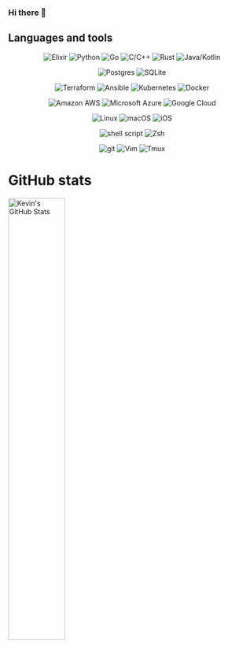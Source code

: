### Hi there 👋

<!--
**kevinkirkup/kevinkirkup** is a ✨ _special_ ✨ repository because its `README.md` (this file) appears on your GitHub profile.

Here are some ideas to get you started:

- 🔭 I’m currently working on ...
- 🌱 I’m currently learning ...
- 👯 I’m looking to collaborate on ...
- 🤔 I’m looking for help with ...
- 💬 Ask me about ...
- 📫 How to reach me: ...
- 😄 Pronouns: ...
- ⚡ Fun fact: ...
-->

## Languages and tools

<div style="text-align: center;align-items: center;">

![Elixir](https://img.shields.io/badge/Elixir-4B275F?logo=elixir&style=for-the-badge&logoColor=white)
![Python](https://img.shields.io/badge/-Python-ffbc03?logo=Python&style=for-the-badge)
![Go](https://img.shields.io/badge/-Go-FBDE0A?logo=Go&style=for-the-badge)
![C/C++](https://img.shields.io/badge/-C/C++-00599C?logo=c%2b%2b&style=for-the-badge)
![Rust](https://img.shields.io/badge/Rust-I-000000?style=for-the-badge&logo=rust&logoColor=white)
![Java/Kotlin](https://img.shields.io/badge/Java/Kotlin-414B53?logo=Kotlin&style=for-the-badge)

![Postgres](https://img.shields.io/badge/postgres-%23316192.svg?style=for-the-badge&logo=postgresql&logoColor=white)
![SQLite](https://img.shields.io/badge/-SQLite-003B57?logo=SQLite&style=for-the-badge)

![Terraform](https://img.shields.io/badge/Terraform-7B42BC?style=for-the-badge&logo=terraform&logoColor=white)
![Ansible](https://img.shields.io/badge/Ansible-000000?style=for-the-badge&logo=ansible&logoColor=white)
![Kubernetes](https://img.shields.io/badge/kubernetes-326ce5.svg?&style=for-the-badge&logo=kubernetes&logoColor=white)
![Docker](https://img.shields.io/badge/-Docker-46a2f1?&style=for-the-badge&logo=docker&logoColor=white)

![Amazon AWS](https://img.shields.io/badge/Amazon_AWS-FF9900?logo=amazonaws&style=for-the-badge&logoColor=white)
![Microsoft Azure](https://img.shields.io/badge/microsoft%20azure-0089D6?logo=microsoft-azure&style=for-the-badge&logoColor=white)
![Google Cloud](https://img.shields.io/badge/Google_Cloud-4285F4?style=for-the-badge&logo=google-cloud&logoColor=white)

![Linux](https://img.shields.io/badge/Linux-FCC624?style=for-the-badge&logo=linux&logoColor=white)
![macOS](https://img.shields.io/badge/mac%20os-000000?style=for-the-badge&logo=apple&logoColor=white)
![iOS](https://img.shields.io/badge/iOS-000000?style=for-the-badge&logo=ios&logoColor=white)

![shell script](https://img.shields.io/badge/shell_script-%23121011.svg?style=for-the-badge&logo=gnu-bash&logoColor=)
![Zsh](https://img.shields.io/badge/-Zsh-273238?logo=Zsh&style=for-the-badge)

![git](https://img.shields.io/badge/-Git-F05032?&style=for-the-badge&logo=git&logoColor=white)
![Vim](https://img.shields.io/badge/-Vim-019833?logo=Vim&style=for-the-badge)
![Tmux](https://img.shields.io/badge/tmux-1BB91F?style=for-the-badge&logo=tmux&logoColor=)

</div>

# GitHub stats

<img alt="Kevin's GitHub Stats" width="48%" src="https://github-readme-stats.vercel.app/api?username=kevinkirkup&hide_title=false&theme=dracula&show_icons=true&count_private=true&hide_border=true">
